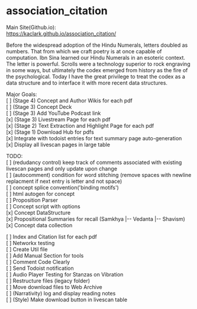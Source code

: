 # association_citation

Main Site(Github.io): <br> 
https://kaclark.github.io/association_citation/<br>

Before the widespread adoption of the Hindu Numerals, letters doubled as numbers. That from which we craft poetry is at once capable of computation. Ibn Sina learned our Hindu Numerals in an esoteric context. The letter is powerful. Scrolls were a technology superior to rock engraving in some ways, but ultimately the codex emerged from history as the fire of the psychological. Today I have the great privilege to treat the codex as a data structure and to interface it with more recent data structures.<br>

Major Goals: <br>
[ ] (Stage 4) Concept and Author Wikis for each pdf<br>
[ ] (Stage 3) Concept Deck<br>
[ ] (Stage 3) Add YouTube Podcast link<br>
[x] (Stage 3) Livestream Page for each pdf<br>
[x] (Stage 2) Text Extraction and Highlight Page for each pdf<br>
[x] (Stage 1) Download Hub for pdfs<br>
[x] Integrate with todoist entries for text summary page auto-generation<br>
[x] Display all livescan pages in large table<br>

TODO: <br>
[ ] (redudancy control) keep track of comments associated with existing livescan pages and only update upon change <br>
[ ] (autocomment) condition for word stitching (remove spaces with newline replacment if next entry is letter and not space) <br> 
[ ] concept splice convention('binding motifs') <br>
[ ] html autogen for concept <br>
[ ] Proposition Parser <br>
[ ] Concept script with options <br>
[x] Concept DataStructure <br>
[x] Propositional Summaries for recall (Samkhya |-- Vedanta |-- Shavism)  <br>
[x] Concept data collection <br>

[ ] Index and Citation list for each pdf <br>
[ ] Networkx testing <br>
[ ] Create Util file <br>
[ ] Add Manual Section for tools <br>
[ ] Comment Code Clearly <br>
[ ] Send Todoist notification <br>
[ ] Audio Player Testing for Stanzas on Vibration <br>
[ ] Restructure files (legacy folder) <br>
[ ] Move download files to Web Archive <br> 
[ ] (Narrativity) log and display reading notes<br>
[ ] (Style) Make download button in livescan table<br> 
